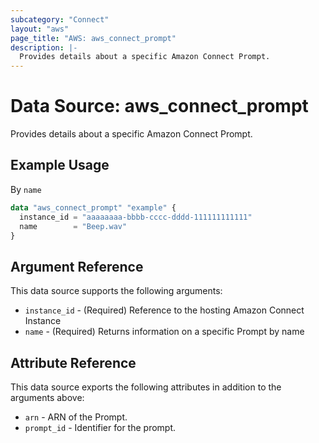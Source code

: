 ```yaml
---
subcategory: "Connect"
layout: "aws"
page_title: "AWS: aws_connect_prompt"
description: |-
  Provides details about a specific Amazon Connect Prompt.
---
```


# Data Source: aws_connect_prompt

Provides details about a specific Amazon Connect Prompt.

## Example Usage

By `name`

```terraform
data "aws_connect_prompt" "example" {
  instance_id = "aaaaaaaa-bbbb-cccc-dddd-111111111111"
  name        = "Beep.wav"
}
```

## Argument Reference

This data source supports the following arguments:

* `instance_id` - (Required) Reference to the hosting Amazon Connect Instance
* `name` - (Required) Returns information on a specific Prompt by name

## Attribute Reference

This data source exports the following attributes in addition to the arguments above:

* `arn` - ARN of the Prompt.
* `prompt_id` - Identifier for the prompt.
